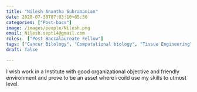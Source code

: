 ```yaml
---
title: "Nilesh Anantha Subramanian"
date: 2020-07-30T07:03:16+05:30
categories: ["Post-bacs"]
image: /images/people/Nilesh.png
email: Nilesh.sept14@gmail.com
roles:  ["Post Baccalaureate Fellow"] 
tags: ["Cancer Bilology", "Computational biology", "Tissue Engineering"]
draft: false

---
```



I wish work in a Institute with good organizational objective and friendly environment and prove to be an asset where i coild use my skills to utmost level.
